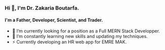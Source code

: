 ### Hi 👋, I'm Dr. Zakaria Boutarfa. 
#### I'm a Father, Developer, Scientist, and Trader.
- 🔭 I’m currently looking for a position as a Full MERN Stack Developper.
- 🌱 I’m constantly learning new skills and updating my techniques.
- ⚡ Currently developing an HR web app for EMRE MAK.
<!--
**zakivic/zakivic** is a ✨ _special_ ✨ repository because its `README.md` (this file) appears on your GitHub profile.

Here are some ideas to get you started:

- 🔭 I’m currently working on ...
- 🌱 I’m currently learning ...
- 👯 I’m looking to collaborate on ...
- 🤔 I’m looking for help with ...
- 💬 Ask me about ...
- 📫 How to reach me: ...
- 😄 Pronouns: ...
- ⚡ Fun fact: ...
-->
